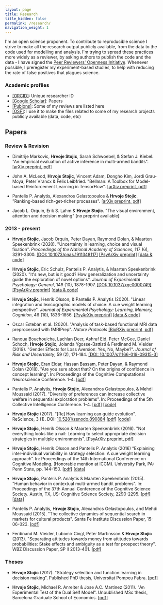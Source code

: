 ```yaml
---
layout: page
title: Research
title_hidden: false
permalink: /research/
navigation_weight: 1
---
```


<!-- 
My research focuses on learning and decision making. In particular, I've worked on integrating function learning with decision making and strategy selection problem, popularly called a "deciding how to decide" problem. On theoretical side, I often approach these topics from a reinforcement learning perspective and rely a lot on machine learning methods. On empirical side, I usually conduct computational experiments, often collecting behavioural data to test the predictions and the models, usually by leveraging online labour markets like Amazon's Mechanical Turk. Since recently, I have also started collecting eye-tracking and neuroimaging data alongside the behavioral data. I'm quite excited to be in this area of research. It's a truly interdisciplinary topic, and significant developments are happening all over the place -- from economics and psychology, over biology and neuroscience, to machine learning and artificial intelligence. -->

I'm an open science proponent. To contribute to reproducible science I strive to make all the research output publicly available, from the data to the code used for modelling and analysis. I'm trying to spread these practices more widely as a reviewer, by asking authors to publish the code and the data - I have signed the [Peer Reviewers' Openness Initiative](https://opennessinitiative.org/). Whenever possible, I preregister my experiment-based studies, to help with reducing the rate of false positives that plagues science. 


### Academic profiles 

- [[ORCID]](https://orcid.org/0000-0002-9699-9052): Unique researcher ID
- [[Google Scholar]](https://scholar.google.co.uk/citations?user=wTjU3isAAAAJ&hl=en): Papers  
- [[Publons]](https://publons.com/author/1175768/hrvoje-stojic#profile): Some of my reviews are listed here
- [[OSF]](https://osf.io/utrga/): I use it to make the files related to some of my research projects publicly available (data, code, etc)   


## Papers

### Review & Revision

- Dimitrije Markovic, **Hrvoje Stojic**, Sarah Schwoebel, & Stefan J. Kiebel. "An empirical evaluation of active inference in multi-armed bandits". [[arXiv preprint, pdf]](https://arxiv.org/abs/2101.08699) 

- John A. McLeod, **Hrvoje Stojic**, Vincent Adam, Dongho Kim, Jordi Grau-Moya, Peter Vrancx & Felix Leibfried. "Bellman: A Toolbox for Model-based Reinforcement Learning in TensorFlow". [[arXiv preprint, pdf]](https://arxiv.org/abs/2103.14407) 

- Pantelis P. Analytis, Alexandros Gelastopoulos & **Hrvoje Stojic**. "Ranking-based rich-get-richer processes". [[arXiv preprint, pdf]](https://arxiv.org/abs/1910.01066) 

- Jacob L. Orquin, Erik S. Lahm & **Hrvoje Stojic**. "The visual environment, attention and decision making" [no preprint available]


### 2013 - present

- **Hrvoje Stojic**, Jacob Orquin, Peter Dayan, Raymond Dolan, & Maarten Speekenbrink (2020). "Uncertainty in learning, choice and visual fixation". *Proceedings of the National Academy of Sciences*, 117 (6), 3291-3300. [[DOI: 10.1073/pnas.1911348117]](https://doi.org/10.1073/pnas.1911348117) [[PsyArXiv preprint]](https://psyarxiv.com/zuge2) [[data & code]](https://doi.org/10.17605/osf.io/539ps)  

- **Hrvoje Stojic**, Eric Schulz, Pantelis P. Analytis, & Maarten Speekenbrink (2020). "It's new, but is it good? How generalization and uncertainty guide the exploration of novel options". *Journal of Experimental Psychology: General*, 149 (10), 1878-1907.  [[DOI: 10.1037/xge0000749]](http://dx.doi.org/10.1037/xge0000749) [[PsyArXiv preprint]](https://psyarxiv.com/p6zev)  [[data & code]](https://doi.org/10.17605/osf.io/c8u9t)  

- **Hrvoje Stojic**, Henrik Olsson, & Pantelis P. Analytis (2020). "Linear integration and lexicographic models of choice: A cue weight learning perspective". *Journal of Experimental Psychology: Learning, Memory, Cognition*, 46 (10), 1836-1856. [[PsyArXiv preprint]](https://psyarxiv.com/yj2zc) [[data & code]](https://doi.org/10.17605/osf.io/7yxrz)  

- Oscar Esteban et al. (2020). "Analysis of task-based functional MRI data preprocessed with fMRIPrep". *Nature Protocols* [[BioRXiv preprint, pdf]](https://www.biorxiv.org/content/10.1101/694364v1)    

- Ranoua Bouchouicha, Lachlan Deer, Ashraf Eid, Peter McGee, Daniel Schoch, **Hrvoje Stojic**, Jolanda Ygosse-Battisti & Ferdinand M. Vieider (2019). "Gender Effects for Loss Aversion: Yes, No, Maybe?". *Journal of Risk and Uncertainty*, 59 (2), 171-184. [[DOI: 10.1007/s11166-019-09315-3]](https://doi.org/10.1007/s11166-019-09315-3)

- **Hrvoje Stojic**, Eran Eldar, Hassan Bassam, Peter Dayan, & Raymond Dolan (2018). "Are you sure about that? On the origins of confidence in concept learning". In: Proceedings of the Cognitive Computational Neuroscience Conference. 1-4. [[pdf]](https://ccneuro.org/showDoc.php?s=W&pn=1197) 

- Pantelis P. Analytis, **Hrvoje Stojic**, Alexandros Gelastopoulos, & Mehdi Moussaid (2017). "Diversity of preferences can increase collective welfare in sequential exploration problems". In: Proceedings of the 5th Collective Intelligence Conference. 1-4. [[pdf]](https://osf.io/jt25s/) [[code]](https://osf.io/87m2d/)

- **Hrvoje Stojic** (2017). "[Re] How learning can guide evolution". ReScience, 3 (1). DOI: [10.5281/zenodo.890884](https://zenodo.org/record/890884) [[pdf]](https://github.com/ReScience-Archives/Stojic-2017/raw/master/article/Stojic-2017.pdf) [[code]](https://github.com/hstojic/HintonNowlan1987_replication)

- **Hrvoje Stojic**, Henrik Olsson & Maarten Speekenbrink (2016). "Not everything looks like a nail: Learning to select appropriate decision strategies in multiple environments". [[PsyArXiv preprint, pdf]](https://psyarxiv.com/fma3p/download)  

- **Hrvoje Stojic**, Henrik Olsson and Pantelis P. Analytis (2016) “Explaining inter-individual variability in strategy selection: A cue weight learning approach”. In: Proceedings of the 14th International Conference on Cognitive Modeling. (Honorable mention at ICCM). University Park, PA: Penn State, pp. 144-150. [[pdf]](http://acs.ist.psu.edu/iccm2016/proceedings/stojic2016iccm.pdf) [[data]](https://dx.doi.org/10.6084/m9.figshare.1609680)

- **Hrvoje Stojic**, Pantelis P. Analytis & Maarten Speekenbrink (2015). "Human behavior in contextual multi-armed bandit problems". In: Proceedings of the 37th Annual Conference of the Cognitive Science Society. Austin, TX, US: Cognitive Science Society, 2290-2295. [[pdf]](https://mindmodeling.org/cogsci2015/papers/0394/paper0394.pdf) [[data]](http://dx.doi.org/10.6084/m9.figshare.1314099)

- Pantelis P. Analytis, **Hrvoje Stojic**, Alexandros Gelastopoulos, and Mehdi Moussaid (2015). "The collective dynamics of sequential search in markets for cultural products". Santa Fe Institute Discussion Paper, 15-06-023. [[pdf]](http://www.santafe.edu/media/workingpapers/15-06-023.pdf) 

- Ferdinand M. Vieider, Lubomir Cingl, Peter Martinsson & **Hrvoje Stojic** (2013). "Separating attitudes towards money from attitudes towards probabilities: Stake effects and ambiguity as a test for prospect theory". WBZ Discussion Paper, SP II 2013–401. [[pdf]](http://hdl.handle.net/10419/83653)


### Theses  

- **Hrvoje Stojic** (2017). "Strategy selection and function learning in decision making". Published PhD thesis, Universitat Pompeu Fabra. [[pdf]](http://www.tdx.cat/bitstream/handle/10803/400136/ths.pdf?sequence=1&isAllowed=y)

- **Hrvoje Stojic**, Michael R. Anreiter & Jose A.C. Martinez (2011). "An Experimental Test of the Dual Self Model". Unpublished MSc thesis, Barcelona Graduate School of Economics. [[pdf]](https://www.researchgate.net/profile/Hrvoje_Stojic/publication/281558709_An_Experimental_Test_of_the_Dual_Self_Model/links/55edeb7408aef559dc438458/An-Experimental-Test-of-the-Dual-Self-Model.pdf)

<!-- 
### Work in progress


- **Hrvoje Stojic**, Eran Eldar, Elliott Wimmer, Hassan Bassam, Peter Dayan, & Raymond Dolan. "Are you sure about that? On the origins of confidence in concept learning". 

- **Hrvoje Stojic**, Pantelis P. Analytis, Peter Dayan & Maarten Speekenbrink. "Trials-with-fewer-errors: Feature-based learning and exploration". 

- **Hrvoje Stojic**, Elliott Wimmer, Hassan Bassam, Peter Dayan, & Raymond Dolan. "Probabilistic maps of functional knowledge in the human hippocampal-entorhinal cortex". 

- Pantelis P. Analytis, **Hrvoje Stojic**, Alexandros Gelastopoulos, and Mehdi Moussaid. "The collective dynamics of sequential search". 

- Pantelis P. Analytis, **Hrvoje Stojic**, Alexandros Gelastopoulos, and Mehdi Moussaid. "Diversity of preferences can increase collective welfare in sequential exploration problems". 

- **Hrvoje Stojic**, Henrik Olsson & Maarten Speekenbrink. "Not everything looks like a nail: Learning to select appropriate decision strategies in multiple environments". 

- **Hrvoje Stojic**, Eran Eldar, Clelia Cornet, Peter Dayan, & Raymond Dolan. "Learning reward functions: multiple strategies for tackling multidimensional environments". 

- Hassan Bassam, **Hrvoje Stojic**, Elliott Wimmer, & Raymond Dolan. "Effects of feedback delay on learning functions". 
 -->